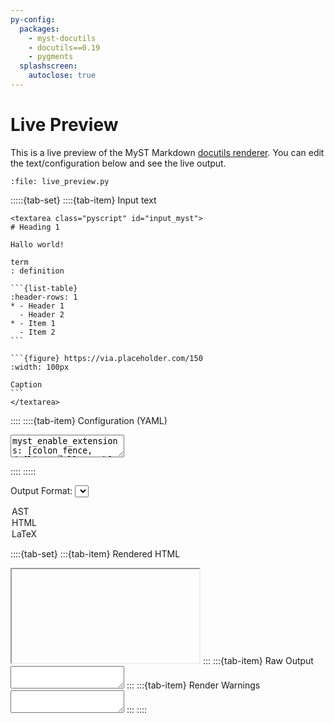 ```yaml
---
py-config:
  packages:
    - myst-docutils
    - docutils==0.19
    - pygments
  splashscreen:
    autoclose: true
---
```


# Live Preview

This is a live preview of the MyST Markdown [docutils renderer](docutils.md).
You can edit the text/configuration below and see the live output.

```{py-script}
:file: live_preview.py
```

:::::{tab-set}
::::{tab-item} Input text
````{raw} html
<textarea class="pyscript" id="input_myst">
# Heading 1

Hallo world!

term
: definition

```{list-table}
:header-rows: 1
* - Header 1
  - Header 2
* - Item 1
  - Item 2
```

```{figure} https://via.placeholder.com/150
:width: 100px

Caption
```
</textarea>
````

::::
::::{tab-item} Configuration (YAML)
<textarea class="pyscript" id="input_config">
myst_enable_extensions: [colon_fence, deflist, dollarmath]
myst_highlight_code_blocks: false
embed_stylesheet: true
</textarea>
::::
:::::

<label for="output_format">Output Format:</label>
<select id="output_format">
  <option value="pseudoxml">AST</option>
  <option value="html5" selected>HTML</option>
  <option value="latex">LaTeX</option>
</select>

::::{tab-set}
:::{tab-item} Rendered HTML
<iframe class="pyscript" id="output_html" readonly="true"></iframe>
:::
:::{tab-item} Raw Output
<textarea class="pyscript" id="output_raw" readonly="true"></textarea>
:::
:::{tab-item} Render Warnings
<textarea class="pyscript" id="output_warnings" readonly="true"></textarea>
:::
::::

